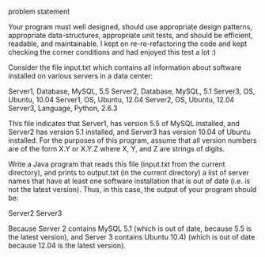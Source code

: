 problem statement 



Your program must well designed, should use appropriate design patterns, appropriate data-structures, appropriate unit tests, and should be efficient, readable, and maintainable.
 I kept on re-re-refactoring the code and kept checking the corner conditions and had enjoyed this test a lot :)

Consider the file input.txt which contains all information about software installed on various servers in a data center:

Server1, Database, MySQL, 5.5
Server2, Database, MySQL, 5.1
Server3, OS, Ubuntu, 10.04
Server1, OS, Ubuntu, 12.04
Server2, OS, Ubuntu, 12.04
Server3, Language, Python, 2.6.3


This file indicates that Server1, has version 5.5 of MySQL installed, and Server2 has version 5.1 installed, and Server3 has version 10.04 of Ubuntu installed. For the purposes of this program, assume that all version numbers are of the form X.Y or X.Y.Z where X, Y, and Z are strings of digits.

Write a Java program that reads this file (input.txt from the current directory), and prints to output.txt (in the current directory) a list of server names that have at least one software installation that is out of date (i.e. is not the latest version). Thus, in this case, the output of your program should be:

Server2
Server3


Because Server 2 contains MySQL 5.1 (which is out of date, because 5.5 is the latest version), and Server 3 contains Ubuntu 10.4) (which is out of date because 12.04 is the latest version).
